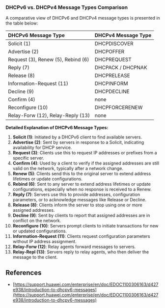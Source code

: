 





### DHCPv6 vs. DHCPv4 Message Types Comparison
A comparative view of DHCPv6 and DHCPv4 message types is presented in the table below:

| DHCPv6 Message Type | DHCPv4 Message Type |
|:-------------------|:-------------------|
| Solicit (1) | DHCPDISCOVER |
| Advertise (2) | DHCPOFFER |
| Request (3), Renew (5), Rebind (6) | DHCPREQUEST |
| Reply (7) | DHCPACK / DHCPNAK |
| Release (8) | DHCPRELEASE |
| Information-Request (11) | DHCPINFORM |
| Decline (9) | DHCPDECLINE |
| Confirm (4) | none |
| Reconfigure (10) | DHCPFORCERENEW |
| Relay-Forw (12), Relay-Reply (13) | none |

**Detailed Explanation of DHCPv6 Message Types:**

1. **Solicit (1)**: Initiated by a DHCPv6 client to find available servers.
2. **Advertise (2)**: Sent by servers in response to a Solicit, indicating availability for DHCP service.
3. **Request (3)**: Clients use this to request IP addresses or prefixes from a specific server.
4. **Confirm (4)**: Used by a client to verify if the assigned addresses are still valid on the network, typically after a network change.
5. **Renew (5)**: Clients send this to the original server to extend address lifetimes or update configurations.
6. **Rebind (6)**: Sent to any server to extend address lifetimes or update configurations, especially when no response is received to a Renew.
7. **Reply (7)**: Servers use this to provide addresses, configuration parameters, or to acknowledge messages like Release or Decline.
8. **Release (8)**: Clients inform the server to stop using one or more assigned addresses.
9. **Decline (9)**: Sent by clients to report that assigned addresses are in conflict on the network.
10. **Reconfigure (10)**: Servers prompt clients to initiate transactions for new or updated configurations.
11. **Information-Request (11)**: Clients request configuration parameters without IP address assignment.
12. **Relay-Forw (12)**: Relay agents forward messages to servers.
13. **Relay-Repl (13)**: Servers reply to relay agents, who then deliver the message to the client.

## References
* [https://support.huawei.com/enterprise/en/doc/EDOC1100306163/d427e938/introduction-to-dhcpv6-messages](https://support.huawei.com/enterprise/en/doc/EDOC1100306163/d427e938/introduction-to-dhcpv6-messages)







